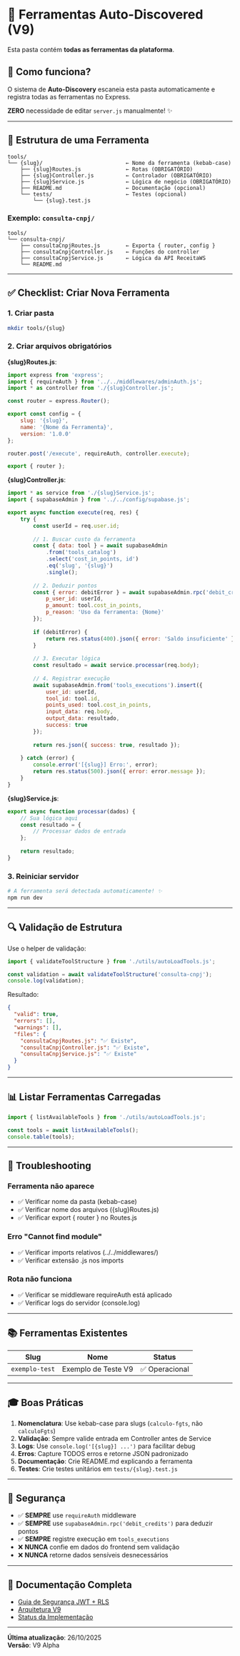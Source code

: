 # 🔧 Ferramentas Auto-Discovered (V9)

Esta pasta contém **todas as ferramentas da plataforma**.

## 🎯 Como funciona?

O sistema de **Auto-Discovery** escaneia esta pasta automaticamente e registra todas as ferramentas no Express.

**ZERO** necessidade de editar `server.js` manualmente! ✨

---

## 📁 Estrutura de uma Ferramenta

```
tools/
└── {slug}/                          ← Nome da ferramenta (kebab-case)
    ├── {slug}Routes.js              ← Rotas (OBRIGATÓRIO)
    ├── {slug}Controller.js          ← Controlador (OBRIGATÓRIO)
    ├── {slug}Service.js             ← Lógica de negócio (OBRIGATÓRIO)
    ├── README.md                    ← Documentação (opcional)
    └── tests/                       ← Testes (opcional)
        └── {slug}.test.js
```

### Exemplo: `consulta-cnpj/`

```
tools/
└── consulta-cnpj/
    ├── consultaCnpjRoutes.js        ← Exporta { router, config }
    ├── consultaCnpjController.js    ← Funções do controller
    ├── consultaCnpjService.js       ← Lógica da API ReceitaWS
    └── README.md
```

---

## ✅ Checklist: Criar Nova Ferramenta

### 1. Criar pasta
```bash
mkdir tools/{slug}
```

### 2. Criar arquivos obrigatórios

**{slug}Routes.js**:
```javascript
import express from 'express';
import { requireAuth } from '../../middlewares/adminAuth.js';
import * as controller from './{slug}Controller.js';

const router = express.Router();

export const config = {
    slug: '{slug}',
    name: '{Nome da Ferramenta}',
    version: '1.0.0'
};

router.post('/execute', requireAuth, controller.execute);

export { router };
```

**{slug}Controller.js**:
```javascript
import * as service from './{slug}Service.js';
import { supabaseAdmin } from '../../config/supabase.js';

export async function execute(req, res) {
    try {
        const userId = req.user.id;
        
        // 1. Buscar custo da ferramenta
        const { data: tool } = await supabaseAdmin
            .from('tools_catalog')
            .select('cost_in_points, id')
            .eq('slug', '{slug}')
            .single();
        
        // 2. Deduzir pontos
        const { error: debitError } = await supabaseAdmin.rpc('debit_credits', {
            p_user_id: userId,
            p_amount: tool.cost_in_points,
            p_reason: 'Uso da ferramenta: {Nome}'
        });
        
        if (debitError) {
            return res.status(400).json({ error: 'Saldo insuficiente' });
        }
        
        // 3. Executar lógica
        const resultado = await service.processar(req.body);
        
        // 4. Registrar execução
        await supabaseAdmin.from('tools_executions').insert({
            user_id: userId,
            tool_id: tool.id,
            points_used: tool.cost_in_points,
            input_data: req.body,
            output_data: resultado,
            success: true
        });
        
        return res.json({ success: true, resultado });
        
    } catch (error) {
        console.error('[{slug}] Erro:', error);
        return res.status(500).json({ error: error.message });
    }
}
```

**{slug}Service.js**:
```javascript
export async function processar(dados) {
    // Sua lógica aqui
    const resultado = {
        // Processar dados de entrada
    };
    
    return resultado;
}
```

### 3. Reiniciar servidor

```bash
# A ferramenta será detectada automaticamente! ✨
npm run dev
```

---

## 🔍 Validação de Estrutura

Use o helper de validação:

```javascript
import { validateToolStructure } from './utils/autoLoadTools.js';

const validation = await validateToolStructure('consulta-cnpj');
console.log(validation);
```

Resultado:
```json
{
  "valid": true,
  "errors": [],
  "warnings": [],
  "files": {
    "consultaCnpjRoutes.js": "✅ Existe",
    "consultaCnpjController.js": "✅ Existe",
    "consultaCnpjService.js": "✅ Existe"
  }
}
```

---

## 📊 Listar Ferramentas Carregadas

```javascript
import { listAvailableTools } from './utils/autoLoadTools.js';

const tools = await listAvailableTools();
console.table(tools);
```

---

## 🚨 Troubleshooting

### Ferramenta não aparece
- ✅ Verificar nome da pasta (kebab-case)
- ✅ Verificar nome dos arquivos ({slug}Routes.js)
- ✅ Verificar export { router } no Routes.js

### Erro "Cannot find module"
- ✅ Verificar imports relativos (../../middlewares/)
- ✅ Verificar extensão .js nos imports

### Rota não funciona
- ✅ Verificar se middleware requireAuth está aplicado
- ✅ Verificar logs do servidor (console.log)

---

## 📚 Ferramentas Existentes

| Slug | Nome | Status |
|------|------|--------|
| `exemplo-test` | Exemplo de Teste V9 | ✅ Operacional |

---

## 🎓 Boas Práticas

1. **Nomenclatura**: Use kebab-case para slugs (`calculo-fgts`, não `calculoFgts`)
2. **Validação**: Sempre valide entrada em Controller antes de Service
3. **Logs**: Use `console.log('[{slug}] ...')` para facilitar debug
4. **Erros**: Capture TODOS erros e retorne JSON padronizado
5. **Documentação**: Crie README.md explicando a ferramenta
6. **Testes**: Crie testes unitários em `tests/{slug}.test.js`

---

## 🔐 Segurança

- ✅ **SEMPRE** use `requireAuth` middleware
- ✅ **SEMPRE** use `supabaseAdmin.rpc('debit_credits')` para deduzir pontos
- ✅ **SEMPRE** registre execução em `tools_executions`
- ❌ **NUNCA** confie em dados do frontend sem validação
- ❌ **NUNCA** retorne dados sensíveis desnecessários

---

## 📖 Documentação Completa

- [Guia de Segurança JWT + RLS](../../docs/database/GUIA_SEGURANCA_JWT_RLS.md)
- [Arquitetura V9](../../docs/V9_AUTO_DISCOVERY_README.md)
- [Status da Implementação](../../docs/STATUS_IMPLEMENTACAO_V9.md)

---

**Última atualização**: 26/10/2025  
**Versão**: V9 Alpha
